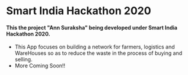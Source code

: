 # Smart India Hackathon 2020
#### This the project "Ann Suraksha" being developed under Smart India Hackathon 2020.
* This App focuses on building a network for farmers, logistics and WareHouses so as to reduce the waste in the process of buying and selling.
* More Coming Soon!!
